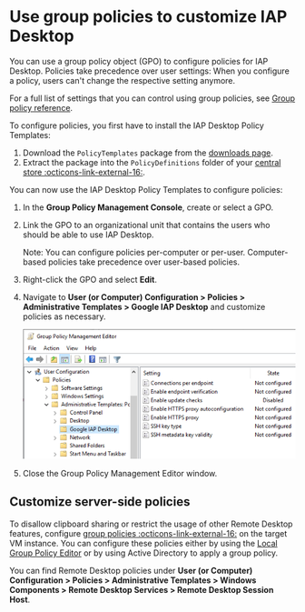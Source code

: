 # Use group policies to customize IAP Desktop

You can use a group policy object (GPO) to configure policies for IAP Desktop. Policies take
precedence over user settings: When you configure a policy, users can't change the respective
setting anymore. 

For a full list of settings that you can control using group policies, see [Group policy reference](group-policy-reference.md).

To configure policies, you first have to install the IAP Desktop Policy Templates:

1.  Download the `PolicyTemplates` package from the [downloads page](https://github.com/GoogleCloudPlatform/iap-desktop/releases).
1.  Extract the package into the `PolicyDefinitions` folder of your 
    [central store :octicons-link-external-16:](https://docs.microsoft.com/en-us/troubleshoot/windows-server/group-policy/create-central-store-domain-controller).

You can now use the IAP Desktop Policy Templates to configure policies:

1.  In the **Group Policy Management Console**, create or select a GPO.
1.  Link the GPO to an organizational unit that contains the users who should be able to use IAP Desktop.

    Note: You can configure policies per-computer or per-user. Computer-based policies take precedence
    over user-based policies.

1.  Right-click the GPO and select **Edit**.
1.  Navigate to **User (or Computer) Configuration > Policies > Administrative Templates > Google IAP Desktop**
    and customize policies as necessary.

    ![Policies](images/Policies.png)

1.  Close the Group Policy Management Editor window.


## Customize server-side policies

To disallow clipboard sharing or restrict the usage of other Remote Desktop features, 
configure [group policies :octicons-link-external-16:](https://learn.microsoft.com/en-us/windows/client-management/mdm/policy-csp-remotedesktopservices)
on the target VM instance. You can configure these policies either by using the 
[Local Group Policy Editor](https://learn.microsoft.com/en-us/previous-versions/windows/it-pro/windows-server-2012-r2-and-2012/dn265982(v=ws.11))
or by using Active Directory to apply a group policy.

You can find Remote Desktop policies under 
**User (or Computer) Configuration > Policies > Administrative Templates > Windows Components > Remote Desktop Services > Remote Desktop Session Host**.